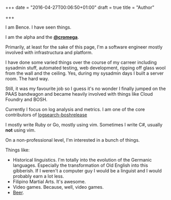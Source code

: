 +++
date = "2016-04-27T00:06:50+01:00"
draft = true
title = "Author"

+++

I am Bence. I have seen things.

I am the alpha and the **[@cromega](https://github.com/cromega)**.

Primarily, at least for the sake of this page, I'm a software engineer mostly involved with infrastructura and platform.


I have done some varied things over the course of my carreer including sysadmin stuff, automated testing, web development, ripping off glass wool from the wall and the ceiling. Yes, during my sysadmin days I built a server room. The hard way.

Still, it was my favourite job so I guess it's no wonder I finally jumped on the PAAS bandwagon and became heavily involved with things like Cloud Foundry and BOSH.

Currently I focus on log analysis and metrics. I am one of the core contributors of [logsearch-boshrelease](https://github.com/logsearch/logsearch-boshrelease)

I mostly write Ruby or Go, mostly using vim. Sometimes I write C#, usually **not** using vim.

On a non-professional level, I'm interested in a bunch of things.

Things like:

* Historical linguistics. I'm totally into the evolution of the Germanic languages. Especially the transformation of Old English into this gibberish. If I weren't a computer guy I would be a linguist and I would probably earn a lot less.
* Filipino Martial Arts. It's awesome.
* Video games. Because, well, video games.
* [Beer](https://untappd.com/user/cromega).


